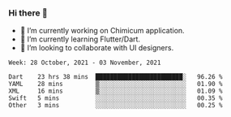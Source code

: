### Hi there 👋

<!--
**devcat37/devcat37** is a ✨ _special_ ✨ repository because its `README.md` (this file) appears on your GitHub profile.-->


- 🔭 I’m currently working on Chimicum application.
- 🌱 I’m currently learning Flutter/Dart.
- 👯 I’m looking to collaborate with UI designers.
<!-- - 🤔 I’m looking for help with ... -->

<!--START_SECTION:waka-->
```text
Week: 28 October, 2021 - 03 November, 2021

Dart    23 hrs 38 mins  ████████████████████████░   96.26 % 
YAML    28 mins         ▒░░░░░░░░░░░░░░░░░░░░░░░░   01.90 % 
XML     16 mins         ▒░░░░░░░░░░░░░░░░░░░░░░░░   01.09 % 
Swift   5 mins          ░░░░░░░░░░░░░░░░░░░░░░░░░   00.35 % 
Other   3 mins          ░░░░░░░░░░░░░░░░░░░░░░░░░   00.25 % 
```
<!--END_SECTION:waka-->
